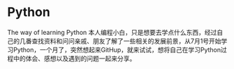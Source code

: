 # Python
The way of learning Python
本人编程小白，只是想要去学点什么东西，经过自己的几番查找资料和问问亲戚、朋友了解了一些相关的发展前景，从7月1号开始学习Python，一个月了，突然想起来GitHup，就来试试，想将自己在学习Python过程中的体会、感想以及遇到的问题一起来分享。
